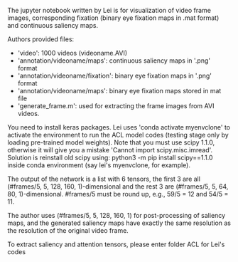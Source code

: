 The jupyter notebook written by Lei is for visualization of video frame images, corresponding fixation (binary eye fixation maps in .mat format) and continuous saliency maps.

Authors provided files:

- 'video': 1000 videos (videoname.AVI)
- 'annotation/videoname/maps': continuous saliency maps in '.png' format
- 'annotation/videoname/fixation': binary eye fixation maps in '.png' format
- 'annotation/videoname/maps': binary eye fixation maps stored in mat file
- 'generate_frame.m': used for extracting the frame images from AVI videos.

You need to install keras packages.
Lei uses 'conda activate myenvclone' to activate the environment to run the ACL model codes (testing stage only by loading pre-trained model weights).
Note that you must use scipy 1.1.0, otherwise it will give you a mistake 'Cannot import scipy.misc.imread'. Solution is reinstall old scipy using: python3 -m pip install scipy==1.1.0 inside conda environment (say lei's myenvclone, for example).

The output of the network is a list with 6 tensors, the first 3 are all (#frames/5, 5, 128, 160, 1)-dimensional and the rest 3 are (#frames/5, 5, 64, 80, 1)-dimensional. #frames/5 must be round up, e.g., 59/5 = 12 and 54/5 = 11.

The author uses (#frames/5, 5, 128, 160, 1) for post-processing of saliency maps, and the generated saliency maps have exactly the same resolution as the resolution of the original video frame.

To extract saliency and attention tensors, please enter folder ACL for Lei's codes
